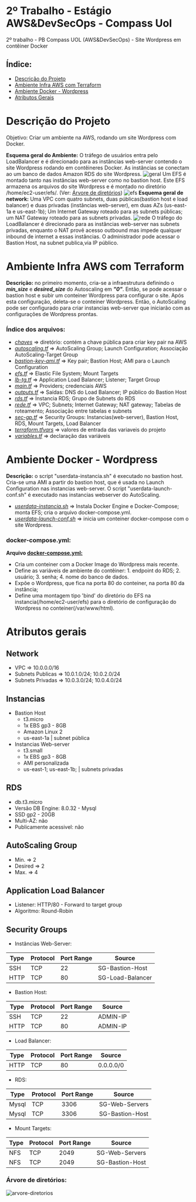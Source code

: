 # 2º Trabalho - Estágio AWS&DevSecOps - Compass Uol
2º trabalho - PB Compass UOL (AWS&DevSecOps) - Site Wordpress em contêiner Docker
## Índice:
  - [Descrição do Projeto](#descrição-do-projeto)
  - [Ambiente Infra AWS com Terraform](#ambiente-infra-aws-com-terraform)
  - [Ambiente Docker - Wordpress](#ambiente-docker---wordpress)
  - [Atributos Gerais](#atributos-gerais)
# Descrição do Projeto
Objetivo: Criar um ambiente na AWS, rodando um site Wordpress com Docker. 

**Esquema geral do Ambiente:** O tráfego de usuários entra pelo LoadBalancer e é direcionado para as instâncias web-server contendo o site Wordpress rodando em contêineres Docker. 
As instâncias se conectam ao um banco de dados Amazon RDS do site Wordpress.
![geral](https://github.com/MuriloScheunemann/Compass2-Docker-Wordpress/assets/122695407/f7d6c1d2-a4b4-4459-97f6-746c2efecb2e)
Um EFS é montado tanto nas instâncias web-server como no bastion host. Este EFS armazena os arquivos do site Wordpress e é montado no diretório /home/ec2-user/efs/. (Ver: [Árvore de diretórios](#árvore-de-diretórios))
![efs](https://github.com/MuriloScheunemann/Compass2-Docker-Wordpress/assets/122695407/c4a81663-8bd3-4b56-9d02-34499b80a778)
**Esquema geral de network:** Uma VPC com quatro subnets, duas públicas(bastion host e load balancer) e duas privadas (instâncias web-server), em duas AZs (us-east-1a e us-east-1b);
Um Internet Gateway roteado para as subnets públicas; um NAT Gateway roteado para as subnets privadas.
![rede](https://github.com/MuriloScheunemann/Compass2-Docker-Wordpress/assets/122695407/666581cd-6cd4-4ef5-aaaf-4654a923a957)
O tráfego do LoadBalancer é direcionado para as instâncias web-server nas subnets privadas, enquanto o NAT provê acesso outbound mas impede qualquer inbound de internet a essas instâncias. 
O administrador pode acessar o Bastion Host, na subnet publica,via IP público.
# Ambiente Infra AWS com Terraform
**Descrição:** no primeiro momento, cria-se a infraestrutura definindo o ***min_size*** e ***desired_size*** do Autoscaling em ***"0"***. Então, se pode acessar o bastion host e subir um conteiner Wordpress para configurar o site.
Após esta configuração, deleta-se o conteiner Wordpress. Então, o AutoScaling pode ser configurado para criar instancias web-server que iniciarão com as configurações de Wordpress prontas.
### Índice dos arquivos:
  - *[chaves](/terraform/chaves)* => diretório: contém a chave pública para criar key pair na AWS
  - *[autoscaling.tf](/terraform/autoscaling.tf)* => AutoScaling Group; Launch Configuration; Associação AutoScaling-Target Group
  - *[bastion-key-ami.tf](/terraform/bastion-key-ami.tf)* => Key pair; Bastion Host; AMI para o Launch Configuration
  - *[efs.tf](/terraform/efs.tf)* => Elastic File System; Mount Targets
  - *[lb-tg.tf](/terraform/lb-tg.tf)* => Application Load Balancer; Listener; Target Group
  - *[main.tf](/terraform/main.tf)* => Providers; credenciais AWS
  - *[outputs.tf](/terraform/outputs.tf)* => Saídas: DNS do Load Balancer; IP público do Bastion Host
  - *[rds.tf](/terraform/rds.tf)* => Instancia RDS; Grupo de Subnets do RDS
  - *[rede.tf](/terraform/rede.tf)* => VPC; Subnets; Internet Gateway; NAT gateway; Tabelas de roteamento; Associação entre tabelas e subnets
  - *[sec-gp.tf](/terraform/sec-gp.tf)* => Security Groups: Instancias(web-server), Bastion Host, RDS, Mount Targets, Load Balancer
  - *[terraform.tfvars](/terraform/terraform.tfvars)* => valores de entrada das variaveis do projeto
  - *[variables.tf](/terraform/variables.tf)* => declaração das variáveis
# Ambiente Docker - Wordpress
**Descrição:** o script "userdata-instancia.sh" é executado no bastion host. Cria-se uma AMI a partir do bastion host, que é usada no Launch Configuration nas instancias web-server. 
O script "userdata-launch-conf.sh" é executado nas instancias webserver do AutoScaling.
- *[userdata-instancia.sh](/userdata-instancia.sh)* => Instala Docker Engine e Docker-Compose; monta EFS; cria o arquivo docker-compose.yml.
- *[userdata-launch-conf.sh](/userdata-launch-conf.sh)* => inicia um conteiner docker-compose com o site Wordpress.
### docker-compose.yml:
**Arquivo [docker-compose.yml:](/docker-compose.yml)** 
- Cria um conteiner com a Docker Image do Wordpress mais recente. 
- Define as variáveis de ambiente do contêiner: 1. endpoint do RDS; 2. usuário; 3. senha; 4. nome do banco de dados. 
- Expõe o Wordpress, que fica na porta 80 do conteiner, na porta 80 da instância;
- Define uma montagem tipo 'bind' do diretório do EFS na instancia(/home/ec2-user/efs) para o diretório de configuração do Wordpress no conteiner(/var/www/html).
# Atributos gerais
## Network
- VPC => 10.0.0.0/16
- Subnets Publicas => 10.0.1.0/24; 10.0.2.0/24
- Subnets Privadas => 10.0.3.0/24; 10.0.4.0/24
## Instancias
- Bastion Host
  - t3.micro
  - 1x EBS gp3 - 8GB
  - Amazon Linux 2
  - us-east-1a | subnet pública
- Instancias Web-server
  - t3.small
  - 1x EBS gp3 - 8GB
  - AMI personalizada
  - us-east-1; us-east-1b; | subnets privadas
## RDS
  - db.t3.micro
  - Versão DB Engine: 8.0.32 - Mysql
  - SSD gp2 - 20GB
  - Multi-AZ: não
  - Publicamente acessivel: não
## AutoScaling Group
  - Min. => 2
  - Desired => 2
  - Max. => 4
## Application Load Balancer
  - Listener: HTTP/80 - Forward to target group
  - Algoritmo: Round-Robin
## Security Groups
- Instâncias Web-Server:

|     Type      |   Protocol    |   Port Range   |   Source        | 
| ------------- | ------------- | -------------- | --------------- |
|      SSH      |      TCP      |       22       | SG-Bastion-Host |
|      HTTP     |      TCP      |       80       | SG-Load-Balancer|
- Bastion Host:

|     Type      |   Protocol    |   Port Range   |   Source        | 
| ------------- | ------------- | -------------- | --------------- |
|      SSH      |      TCP      |       22       |    ADMIN-IP     |
|      HTTP     |      TCP      |       80       |    ADMIN-IP     |
- Load Balancer:

|     Type      |   Protocol    |   Port Range   |   Source        | 
| ------------- | ------------- | -------------- | --------------- |
|      HTTP     |      TCP      |       80       |    0.0.0.0/0    |
- RDS:

|     Type      |   Protocol    |   Port Range   |   Source        | 
| ------------- | ------------- | -------------- | --------------- |
|      Mysql    |      TCP      |       3306     | SG-Web-Servers  |
|      Mysql    |      TCP      |       3306     | SG-Bastion-Host |  
- Mount Targets:

|     Type      |   Protocol    |   Port Range   |   Source        | 
| ------------- | ------------- | -------------- | --------------- |
|      NFS      |      TCP      |       2049     | SG-Web-Servers  |
|      NFS      |      TCP      |       2049     | SG-Bastion-Host | 
### Árvore de diretórios:
![arvore-diretorios](https://github.com/MuriloScheunemann/Compass2-Docker-Wordpress/assets/122695407/39793f97-c221-47a5-9558-b7884b08a0c7)
